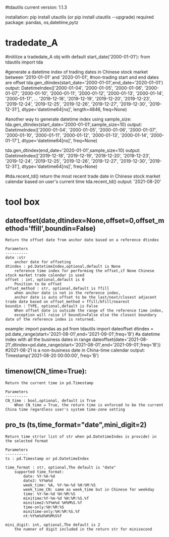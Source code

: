 #tdautils
current version: 1.1.3

installation:
pip install utautils (or pip install utautils --upgrade)
required package: pandas, os,datetime,pytz

tradedate_A
==============================================================================================
#initilize a tradedate_A obj with default start_date('2000-01-01'):
from tdautils import tda

#generate a datetime index of trading dates in Chinese stock market between '2010-01-01' and '2020-01-01', 
#non-trading start and end dates are offset
tda.gen_dtindex(start_date='2000-01-01',end_date='2020-01-01')
output:
DatetimeIndex(['2000-01-04', '2000-01-05', '2000-01-06', '2000-01-07',
               '2000-01-10', '2000-01-11', '2000-01-12', '2000-01-13',
               '2000-01-14', '2000-01-17',
               ...
               '2019-12-18', '2019-12-19', '2019-12-20', '2019-12-23',
               '2019-12-24', '2019-12-25', '2019-12-26', '2019-12-27',
               '2019-12-30', '2019-12-31'],
              dtype='datetime64[ns]', length=4846, freq=None)

#another way to generate datetime index using sample_size:
tda.gen_dtindex(start_date='2000-01-01',sample_size=10)
output:
DatetimeIndex(['2000-01-04', '2000-01-05', '2000-01-06', '2000-01-07',
               '2000-01-10', '2000-01-11', '2000-01-12', '2000-01-13',
               '2000-01-14', '2000-01-17'],
              dtype='datetime64[ns]', freq=None)

tda.gen_dtindex(end_date='2020-01-01',sample_size=10)
output:
DatetimeIndex(['2019-12-18', '2019-12-19', '2019-12-20', '2019-12-23',
               '2019-12-24', '2019-12-25', '2019-12-26', '2019-12-27',
               '2019-12-30', '2019-12-31'],
              dtype='datetime64[ns]', freq=None)

#tda.recent_td() return the most recent trade date in Chinese stock market calendar based on user's current time
tda.recent_td()
output:
'2021-08-20'

tool box
==============================================================================================
dateoffset(date,dtindex=None,offset=0,offset_method='ffill',boundin=False)
----------------------------
    Return the offset date from anchor date based on a reference dtindex
    
    Parameters
    ----------
    date :str
        anchor date for offseting
    dtindex : pd.DatetimeIndex,optional,default is None
        reference time index for performing the offset,if None Chinese stock market trade calendar is used 
    offset : int, optional,default is 0
        Position to be offset
    offset_method : str, optional,default is ffill
        when anchor date is not in the reference index,
        anchor date is auto offset to be the last/next/closest adjacent trade date based on offset_method = ffill/bfill/nearest
    boundin : TYPE, optional,default is False
        When offset date is outside the range of the reference time index, 
        exception will raise if boundin=False else the closest boundary date of the reference index is returned.  

example:
import pandas as pd
from tdautils import dateoffset
dtindex = pd.date_range(start='2021-08-01',end='2021-09-01',freq='B') #a datetime index with all the business dates in range
dateoffset(date='2021-08-21',dtindex=pd.date_range(start='2021-08-01',end='2021-09-01',freq='B')) #2021-08-21 is a non-business date in China-time calendar
output: Timestamp('2021-08-20 00:00:00', freq='B')


timenow(CN_time=True):
----------------------------
    Return the current time in pd.Timestamp
    
    Parameters
    ----------
    CN_time : bool,optional, default is True
        When CN_time = True, the return time is enforced to be the current China time regardless user's system time-zone setting

pro_ts (ts,time_format="date",mini_digit=2)
----------------------------
    Return time str(or list of str when pd.DatetimeIndex is provide) in the selected format

    Parameters
    ----------
    ts : pd.Timestamp or pd.DatetimeIndex
    
    time_format : str, optional,The default is "date"
        supported time_format:
            date: %Y-%m-%d
            date2: %Y%m%d
            week_time: %A, %Y-%m-%d %H:%M:%S
            week_time_CN: same as week_time but in Chinese for weekday
            time: %Y-%m-%d %H:%M:%S
            minitime:%Y-%m-%d %H:%M:%S.%f
            minitime2:%Y%m%d %H%M%S.%f
            time-only:%H:%M:%S
            minitime-only:%H:%M:%S.%f
            nt:%Y%m%d%H%M%S%f

    mini_digit: int, optional,The default is 2
        the numner of digit included in the return str for minisecond 
